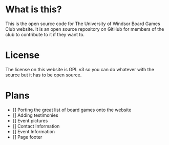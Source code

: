 # What is this?

This is the open source code for The University of Windsor Board Games Club website. It is an open source repository on GitHub for members of the club to contribute to it if they want to.

# License

The license on this website is GPL v3 so you can do whatever with the source but it has to be open source. 

# Plans

- [] Porting the great list of board games onto the website
- [] Adding testimonies
- [] Event pictures
- [] Contact Information
- [] Event Information
- [] Page footer